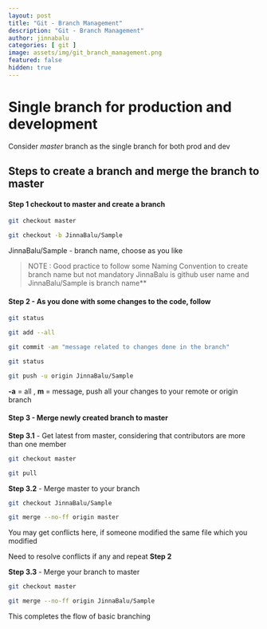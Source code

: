 ```yaml
---
layout: post
title: "Git - Branch Management"
description: "Git - Branch Management"
author: jinnabalu
categories: [ git ]
image: assets/img/git_branch_management.png
featured: false
hidden: true
---
```


# Single branch for production and development

Consider *master* branch as the single branch for both prod and dev

## Steps to create a branch and merge the branch to master

#### **Step 1** checkout to master and create a branch

```bash
git checkout master

git checkout -b JinnaBalu/Sample
```

JinnaBalu/Sample - branch name, choose as you like

> NOTE : Good practice to follow some Naming Convention to create branch name but not mandatory
> JinnaBalu is github user name and JinnaBalu/Sample is branch name**

#### **Step 2** -  As you done with some changes to the code, follow

```bash
git status

git add --all

git commit -am "message related to changes done in the branch"

git status

git push -u origin JinnaBalu/Sample
```

**-a** = all , **m** = message, push all your changes to your remote or origin branch

#### Step 3 - Merge newly created branch to master

**Step 3.1** - Get latest from master, considering that contributors are more than one member

```bash
git checkout master

git pull
```

**Step 3.2** - Merge master to your branch

```bash
git checkout JinnaBalu/Sample

git merge --no-ff origin master
```

You may get conflicts here, if someone modified the same file which you modified

Need to resolve conflicts if any and repeat **Step 2**

**Step 3.3** - Merge your branch to master

```bash
git checkout master

git merge --no-ff origin JinnaBalu/Sample
```

This completes the flow of basic branching
